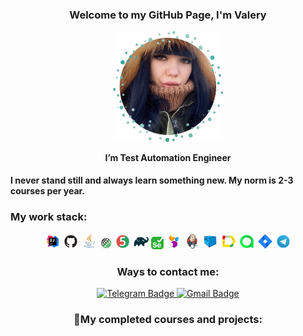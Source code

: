 <center>

### Welcome to my GitHub Page, I'm Valery
</center>
 <p align="center">
<div style="text-align: center;">
<img width="35%" title="MyPhoto" src="images/photo/photo2.png" alt="IntelliJ IDEA Logo">
</div>

<p align="center"><b>I’m Test Automation Engineer</b></p>

#### I never stand still and always learn something new. My norm is 2-3 courses per year.

### My work stack:
<p align="center">
<div style="text-align: center;">
<code><img width="5%" title="IntelliJ IDEA" src="images/logo/idea.png" alt="IntelliJ IDEA Logo"></code>
<code><img width="5%" title="GitHub" src="images/logo/github.png" alt="GitHub Logo"></code>
<code><img width="5%" title="Java" src="images/logo/java.png" alt="Java Logo"></code>
<code><img width="4%" title="Rest Assured" src="images/logo/restAssured.png" alt="Rest Assured Logo"></code>
<code><img width="5%" title="Junit5" src="images/logo/junit5.png" alt="JUnit5 Logo"></code>
<code><img width="5%" title="Gradle" src="images/logo/gradle.png" alt="Gradle Logo"></code>
<code><img width="4%" title="Selenium" src="images/logo/selenium.png" alt="Selenium Logo"></code>
<code><img width="5%" title="Selenide" src="images/logo/selenide.png" alt="Selenide Logo"></code>
<code><img width="5%" title="Jenkins" src="images/logo/jenkins.png" alt="Jenkins Logo"></code>
<code><img width="5%" title="Selenoid" src="images/logo/selenoid.png" alt="Selenoid Logo"></code>
<code><img width="5%" title="Allure Report" src="images/logo/allure.png" alt="Allure Report Logo"></code>
<code><img width="5%" title="Allure TestOps" src="images/logo/allureTestops.png" alt="Allure TestOps Logo"></code>
<code><img width="5%" title="Jira" src="images/logo/jira.png" alt="Jira Logo"></code>
<code><img width="5%" title="Telegram" src="images/logo/telegram.png" alt="Telegram Logo"></code>
</div>

<center>

### Ways to contact me:
<a href="https://t.me/ValeriaReshetina">
    <img src="https://img.shields.io/badge/Telegram-blue?style=for-the-badge&logo=telegram&logoColor=white" alt="Telegram Badge"/>
  </a>
<a href="mailto:kielo.perhonen1996@gmail.com">
    <img src="https://img.shields.io/badge/Gmail-red?style=for-the-badge&logo=gmail&logoColor=white" alt="Gmail Badge"/>
  </a>
</center>

<center>

### 📄My completed courses and projects:
</center>